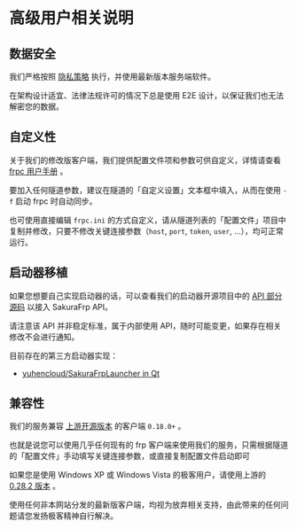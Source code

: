 # 高级用户相关说明

## 数据安全

我们严格按照 [隐私策略](https://www.natfrp.com/policy/privacy) 执行，并使用最新版本服务端软件。

在架构设计适宜、法律法规许可的情况下总是使用 E2E 设计，以保证我们也无法解密您的数据。

## 自定义性

关于我们的修改版客户端，我们提供配置文件项和参数可供自定义，详情请查看 [frpc 用户手册](/frpc/manual) 。

要加入任何隧道参数，建议在隧道的「自定义设置」文本框中填入，从而在使用 `-f` 启动 frpc 时自动同步。

也可使用直接编辑 `frpc.ini` 的方式自定义，请从隧道列表的「配置文件」项目中复制并修改，只要不修改关键连接参数（`host`, `port`, `token`, `user`, ...），均可正常运行。

## 启动器移植

如果您想要自己实现启动器的话，可以查看我们的启动器开源项目中的 [API 部分源码](https://github.com/fengberd/SakuraFrpLauncher/blob/master/SakuraFrpService/Natfrp.cs) 以接入 SakuraFrp API。

请注意该 API 并非稳定标准，属于内部使用 API，随时可能变更，如果存在相关修改不会进行通知。

目前存在的第三方启动器实现：
 - [yuhencloud/SakuraFrpLauncher in Qt](https://github.com/yuhencloud/SakuraFrpLauncher)

## 兼容性

我们的服务兼容 [上游开源版本](https://github.com/fatedier/frp) 的客户端 `0.18.0+` 。

也就是说您可以使用几乎任何现有的 frp 客户端来使用我们的服务，只需根据隧道的「配置文件」手动填写关键连接参数，或直接复制配置文件启动即可

如果您是使用 Windows XP 或 Windows Vista 的极客用户，请使用上游的 [0.28.2 版本](https://github.com/fatedier/frp/releases/tag/v0.28.2) 。

使用任何非本网站分发的最新版客户端，均视为放弃相关支持，由此带来的任何问题请您发扬极客精神自行解决。
